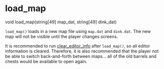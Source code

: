 # load_map

<Prototype>void load_map(string[49] map_dat, string[49] dink_dat)</Prototype>

`load_map()` loads in a new map file using `map.dat` and `dink.dat`. The new map will not be visible until the player changes screens.

It is recommended to run [clear_editor_info](./clear-editor-info.md) after `load_map()`, so all editor information is cleared. Therefore, it is also recommended that the player not be able to switch back-and-forth between maps... all of the old barrels and chests would be available to open again.
